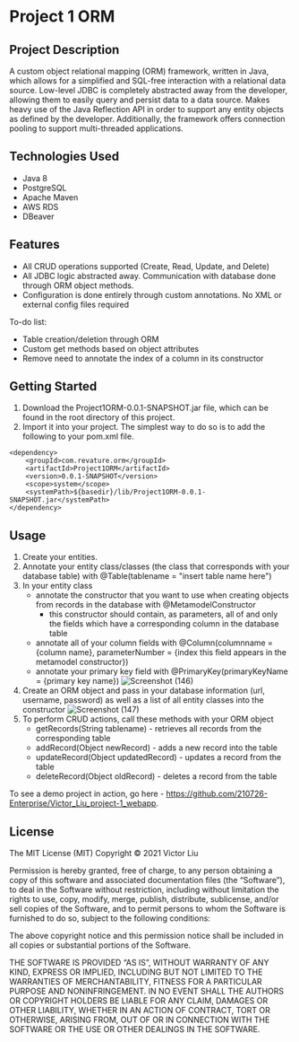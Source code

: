 # Project 1 ORM

## Project Description

A custom object relational mapping (ORM) framework, written in Java, which allows for a simplified and SQL-free interaction with a relational data source. Low-level JDBC is completely abstracted away from the developer, allowing them to easily query and persist data to a data source. Makes heavy use of the Java Reflection API in order to support any entity objects as defined by the developer. Additionally, the framework offers connection pooling to support multi-threaded applications.

## Technologies Used

* Java 8
* PostgreSQL
* Apache Maven
* AWS RDS
* DBeaver

## Features

* All CRUD operations supported (Create, Read, Update, and Delete)
* All JDBC logic abstracted away. Communication with database done through ORM object methods.
* Configuration is done entirely through custom annotations. No XML or external config files required

To-do list:
* Table creation/deletion through ORM
* Custom get methods based on object attributes
* Remove need to annotate the index of a column in its constructor

## Getting Started
   
1. Download the Project1ORM-0.0.1-SNAPSHOT.jar file, which can be found in the root directory of this project.
2. Import it into your project. The simplest way to do so is to add the following to your pom.xml file.
```
<dependency>
    <groupId>com.revature.orm</groupId>
    <artifactId>Project1ORM</artifactId>
    <version>0.0.1-SNAPSHOT</version>
    <scope>system</scope>
    <systemPath>${basedir}/lib/Project1ORM-0.0.1-SNAPSHOT.jar</systemPath>
</dependency>
```

## Usage

1. Create your entities.
1. Annotate your entity class/classes (the class that corresponds with your database table) with @Table(tablename = "insert table name here")
2. In your entity class
    - annotate the constructor that you want to use when creating objects from records in the database with @MetamodelConstructor
      - this constructor should contain, as parameters, all of and only the fields which have a corresponding column in the database table
    - annotate all of your column fields with @Column(columnname = {column name}, parameterNumber = {index this field appears in the metamodel constructor})
    - annotate your primary key field with @PrimaryKey(primaryKeyName = {primary key name})
![Screenshot (146)](https://user-images.githubusercontent.com/23224121/133950499-2047a83b-6a73-4ac3-87b9-46043e7585f4.png)
3. Create an ORM object and pass in your database information (url, username, password) as well as a list of all entity classes into the constructor
![Screenshot (147)](https://user-images.githubusercontent.com/23224121/133950621-7f5ab905-aa91-4465-af9f-0290c427cdb3.png)
4. To perform CRUD actions, call these methods with your ORM object
    - getRecords(String tablename) - retrieves all records from the corresponding table
    - addRecord(Object newRecord) - adds a new record into the table
    - updateRecord(Object updatedRecord) - updates a record from the table
    - deleteRecord(Object oldRecord) - deletes a record from the table

To see a demo project in action, go here - https://github.com/210726-Enterprise/Victor_Liu_project-1_webapp.

## License

The MIT License (MIT)
Copyright © 2021 Victor Liu

Permission is hereby granted, free of charge, to any person obtaining a copy of this software and associated documentation files (the “Software”), to deal in the Software without restriction, including without limitation the rights to use, copy, modify, merge, publish, distribute, sublicense, and/or sell copies of the Software, and to permit persons to whom the Software is furnished to do so, subject to the following conditions:

The above copyright notice and this permission notice shall be included in all copies or substantial portions of the Software.

THE SOFTWARE IS PROVIDED “AS IS”, WITHOUT WARRANTY OF ANY KIND, EXPRESS OR IMPLIED, INCLUDING BUT NOT LIMITED TO THE WARRANTIES OF MERCHANTABILITY, FITNESS FOR A PARTICULAR PURPOSE AND NONINFRINGEMENT. IN NO EVENT SHALL THE AUTHORS OR COPYRIGHT HOLDERS BE LIABLE FOR ANY CLAIM, DAMAGES OR OTHER LIABILITY, WHETHER IN AN ACTION OF CONTRACT, TORT OR OTHERWISE, ARISING FROM, OUT OF OR IN CONNECTION WITH THE SOFTWARE OR THE USE OR OTHER DEALINGS IN THE SOFTWARE.
